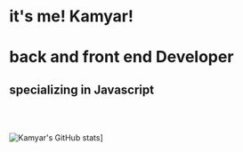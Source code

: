 # it's me! Kamyar!
<h1>back and front end Developer</h1>
<h2>specializing in Javascript</h2>
<br/><br/>

![Kamyar's GitHub stats](https://github-readme-stats.vercel.app/api?username=XKMR)]

